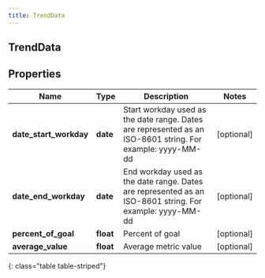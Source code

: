 ```yaml
---
title: TrendData
---
```

## TrendData

## Properties

|Name | Type | Description | Notes|
|------------ | ------------- | ------------- | -------------|
| **date_start_workday** | **date** | Start workday used as the date range. Dates are represented as an ISO-8601 string. For example: yyyy-MM-dd | [optional] |
| **date_end_workday** | **date** | End workday used as the date range. Dates are represented as an ISO-8601 string. For example: yyyy-MM-dd | [optional] |
| **percent_of_goal** | **float** | Percent of goal | [optional] |
| **average_value** | **float** | Average metric value | [optional] |
{: class="table table-striped"}


